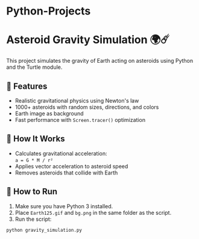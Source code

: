 # Python-Projects

# Asteroid Gravity Simulation 🌍☄️

This project simulates the gravity of Earth acting on asteroids using Python and the Turtle module.

## 🌟 Features
- Realistic gravitational physics using Newton's law
- 1000+ asteroids with random sizes, directions, and colors
- Earth image as background
- Fast performance with `Screen.tracer()` optimization

## 🧠 How It Works
- Calculates gravitational acceleration:  
  `a = G * M / r²`
- Applies vector acceleration to asteroid speed
- Removes asteroids that collide with Earth

## 🚀 How to Run
1. Make sure you have Python 3 installed.
2. Place `Earth125.gif` and `bg.png` in the same folder as the script.
3. Run the script:
```bash
python gravity_simulation.py

